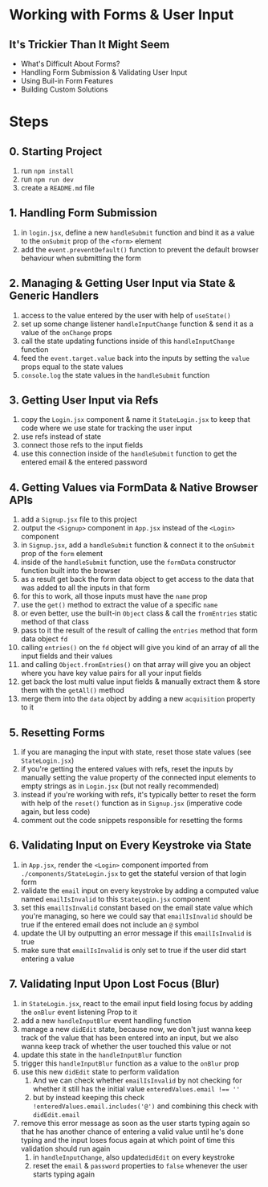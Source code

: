# Working with Forms & User Input

## It's Trickier Than It Might Seem

- What's Difficult About Forms?
- Handling Form Submission & Validating User Input
- Using Buil-in Form Features
- Building Custom Solutions

# Steps

## 0. Starting Project

1. run `npm install`
2. run `npm run dev`
3. create a `README.md` file

## 1. Handling Form Submission

1. in `login.jsx`, define a new `handleSubmit` function and bind it as a value to the `onSubmit` prop of the `<form>` element
2. add the `event.preventDefault()` function to prevent the default browser behaviour when submitting the form

## 2. Managing & Getting User Input via State & Generic Handlers

1. access to the value entered by the user with help of `useState()`
2. set up some change listener `handleInputChange` function & send it as a value of the `onChange` props
3. call the state updating functions inside of this `handleInputChange` function
4. feed the `event.target.value` back into the inputs by setting the `value` props equal to the state values
5. `console.log` the state values in the `handleSubmit` function

## 3. Getting User Input via Refs

1. copy the `Login.jsx` component & name it `StateLogin.jsx` to keep that code where we use state for tracking the user input
2. use refs instead of state
3. connect those refs to the input fields
4. use this connection inside of the `handleSubmit` function to get the entered email & the entered password

## 4. Getting Values via FormData & Native Browser APIs

1. add a `Signup.jsx` file to this project
2. output the `<Signup>` component in `App.jsx` instead of the `<Login>` component
3. in `Signup.jsx`, add a `handleSubmit` function & connect it to the `onSubmit` prop of the `form` element
4. inside of the `handleSubmit` function, use the `formData` constructor function built into the browser
5. as a result get back the form data object to get access to the data that was added to all the inputs in that form
6. for this to work, all those inputs must have the `name` prop
7. use the `get()` method to extract the value of a specific `name`
8. or even better, use the built-in `Object` class & call the `fromEntries` static method of that class
9. pass to it the result of the result of calling the `entries` method that form data object `fd`
10. calling `entries()` on the `fd` object will give you kind of an array of all the input fields and their values
11. and calling `Object.fromEntries()` on that array will give you an object where you have key value pairs for all your input fields
12. get back the lost multi value input fields & manually extract them & store them with the `getAll()` method
13. merge them into the `data` object by adding a new `acquisition` property to it

## 5. Resetting Forms

1. if you are managing the input with state, reset those state values (see `StateLogin.jsx`)
2. if you're getting the entered values with refs, reset the inputs by manually setting the value property of the connected input elements to empty strings as in `Login.jsx` (but not really recommended)
3. instead if you're working with refs, it's typically better to reset the form with help of the `reset()` function as in `Signup.jsx` (imperative code again, but less code)
4. comment out the code snippets responsible for resetting the forms

## 6. Validating Input on Every Keystroke via State

1. in `App.jsx`, render the `<Login>` component imported from `./components/StateLogin.jsx` to get the stateful version of that login form
2. validate the `email` input on every keystroke by adding a computed value named `emailIsInvalid` to this `StateLogin.jsx` component
3. set this `emailIsInvalid` constant based on the email state value which you're managing, so here we could say that `emailIsInvalid` should be true if the entered email does not include an `@` symbol
4. update the UI by outputting an error message if this `emailIsInvalid` is true
5. make sure that `emailIsInvalid` is only set to true if the user did start entering a value

## 7. Validating Input Upon Lost Focus (Blur)

1. in `StateLogin.jsx`, react to the email input field losing focus by adding the `onBlur` event listening Prop to it
2. add a new `handleInputBlur` event handling function
3. manage a new `didEdit` state, because now, we don't just wanna keep track of the value that has been entered into an input, but we also wanna keep track of whether the user touched this value or not
4. update this state in the `handleInputBlur` function
5. trigger this `handleInputBlur` function as a value to the `onBlur` prop
6. use this new `didEdit` state to perform validation
   1. And we can check whether `emailIsInvalid` by not checking for whether it still has the initial value `enteredValues.email !== ''`
   2. but by instead keeping this check `!enteredValues.email.includes('@')` and combining this check with `didEdit.email`
7. remove this error message as soon as the user starts typing again so that he has another chance of entering a valid value until he's done typing and the input loses focus again at which point of time this validation should run again
   1. in `handleInputChange`, also update`didEdit` on every keystroke
   2. reset the `email` & `password` properties to `false` whenever the user starts typing again
